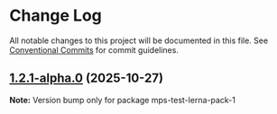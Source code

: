 # Change Log

All notable changes to this project will be documented in this file.
See [Conventional Commits](https://conventionalcommits.org) for commit guidelines.

## [1.2.1-alpha.0](https://github.com/matheusps/mps-lerna-test/compare/v1.2.0...v1.2.1-alpha.0) (2025-10-27)

**Note:** Version bump only for package mps-test-lerna-pack-1

